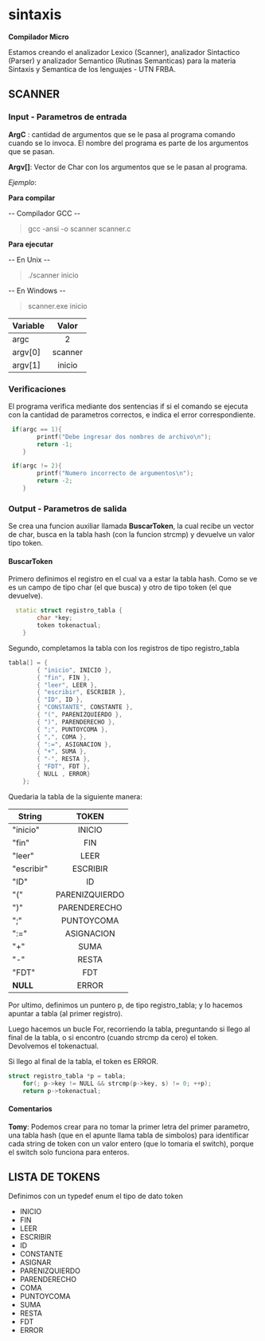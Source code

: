 # sintaxis
**Compilador Micro**

Estamos creando el analizador Lexico (Scanner), analizador Sintactico (Parser) y analizador Semantico (Rutinas Semanticas) para la materia Sintaxis y Semantica
de los lenguajes - UTN FRBA.

##  SCANNER 
### Input - Parametros de entrada 

**ArgC** : cantidad de argumentos que se le pasa al programa comando cuando se lo invoca. El nombre del programa es parte de los argumentos que se pasan.

**Argv[]**: Vector de Char con los argumentos que se le pasan al programa.

*Ejemplo*:

**Para compilar**

 -- Compilador GCC  --

> gcc -ansi -o scanner scanner.c

**Para ejecutar**

-- En Unix -- 

> ./scanner inicio

-- En Windows --

> scanner.exe inicio

| Variable      | Valor         | 
| ------------- |:-------------:| 
| argc          | 2             | 
| argv[0]       | scanner       |
| argv[1]       | inicio        |


### Verificaciones

El programa verifica mediante dos sentencias if si el comando se ejecuta con la cantidad de parametros correctos, e indica el error correspondiente.

```C++
 if(argc == 1){ 
		printf("Debe ingresar dos nombres de archivo\n");
		return -1;
	}
```
```C++
 if(argc != 2){
		printf("Numero incorrecto de argumentos\n");
		return -2;
	}
```

### Output - Parametros de salida

Se crea una funcion auxiliar llamada **BuscarToken**, la cual recibe un vector de char, busca en la tabla hash (con la funcion strcmp) y devuelve un valor tipo token.

#### BuscarToken

Primero definimos el registro en el cual va a estar la tabla hash. Como se ve es un campo de tipo char (el que busca) y otro de tipo token (el que devuelve).

```C++
  static struct registro_tabla {
        char *key;
        token tokenactual;
    }
```

Segundo, completamos la tabla con los registros de tipo registro_tabla

```C++
tabla[] = {
        { "inicio", INICIO },
        { "fin", FIN },
        { "leer", LEER },
        { "escribir", ESCRIBIR },
        { "ID", ID },
        { "CONSTANTE", CONSTANTE },
        { "(", PARENIZQUIERDO },
        { ")", PARENDERECHO },
        { ";", PUNTOYCOMA },
        { ",", COMA },
        { ":=", ASIGNACION },
        { "+", SUMA },
        { "-", RESTA },
        { "FDT", FDT },
        { NULL , ERROR}
    };
```

Quedaria la tabla de la siguiente manera:


| String        | TOKEN         | 
| ------------- |:-------------:| 
| "inicio"      | INICIO        | 
| "fin"         | FIN           |
| "leer"        | LEER          |
| "escribir"    | ESCRIBIR      |
| "ID"          | ID            |
| "("           | PARENIZQUIERDO|
| ")"           | PARENDERECHO  |
| ";"           | PUNTOYCOMA    |
| ":="          | ASIGNACION    |
| "+"           | SUMA          |
| "-"           | RESTA         |
| "FDT"         | FDT           |
| **NULL**      | ERROR         |


Por ultimo, definimos un puntero p, de tipo registro_tabla; y lo hacemos apuntar a tabla (al primer registro). 

Luego hacemos un bucle For, recorriendo la tabla, preguntando si llego al final de la tabla, o si encontro (cuando strcmp da cero) el token. Devolvemos el tokenactual.

Si llego al final de la tabla, el token es ERROR.

```C++
struct registro_tabla *p = tabla;
    for(; p->key != NULL && strcmp(p->key, s) != 0; ++p);
    return p->tokenactual;
```

#### Comentarios

**Tomy**: Podemos crear para no tomar la primer letra del primer parametro, una tabla hash (que en el apunte llama tabla de simbolos) para identificar cada string de token con un valor entero (que lo tomaria el switch), porque el switch solo funciona para enteros.

## LISTA DE TOKENS

Definimos con un typedef enum el tipo de dato token

+ INICIO
+ FIN
+ LEER
+ ESCRIBIR
+ ID 
+ CONSTANTE
+ ASIGNAR
+ PARENIZQUIERDO
+ PARENDERECHO
+ COMA
+ PUNTOYCOMA
+ SUMA
+ RESTA
+ FDT 
+ ERROR

